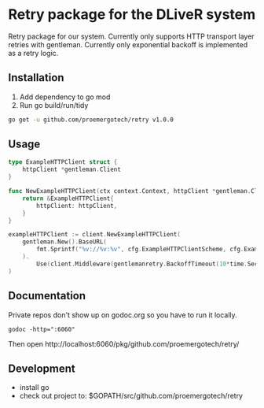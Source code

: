 # Retry package for the DLiveR system

Retry package for our system. Currently only supports HTTP transport layer retries with gentleman.
Currently only exponential backoff is implemented as a retry logic.

## Installation

1. Add dependency to go mod
2. Run go build/run/tidy

```bash
go get -u github.com/proemergotech/retry v1.0.0
```

## Usage

```go
type ExampleHTTPClient struct {
	httpClient *gentleman.Client
}

func NewExampleHTTPClient(ctx context.Context, httpClient *gentleman.Client) *ExampleHTTPClient {
	return &ExampleHTTPClient{
        httpClient: httpClient,
    }
}

exampleHTTPClient := client.NewExampleHTTPClient(
    gentleman.New().BaseURL(
        fmt.Sprintf("%v://%v:%v", cfg.ExampleHTTPClientScheme, cfg.ExampleHTTPClientHost, cfg.ExampleHTTPClientPort),
    ).
        Use(client.Middleware(gentlemanretry.BackoffTimeout(10*time.Second), gentlemanretry.Logger(logger), gentlemanretry.RequestTimeout(2*time.Second))),
)
```

## Documentation

Private repos don't show up on godoc.org so you have to run it locally.

```
godoc -http=":6060"
```

Then open http://localhost:6060/pkg/github.com/proemergotech/retry/

## Development

- install go
- check out project to: $GOPATH/src/github.com/proemergotech/retry
